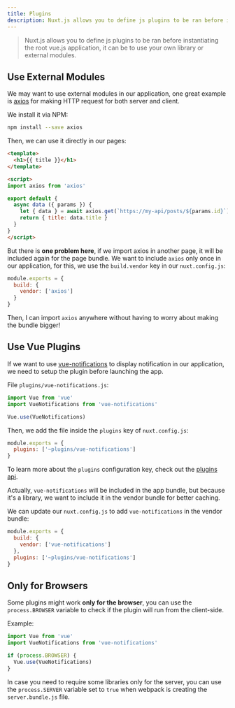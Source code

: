 ```yaml
---
title: Plugins
description: Nuxt.js allows you to define js plugins to be ran before instantiating the root vue.js application, it can be to use your own library or external modules.
---
```


> Nuxt.js allows you to define js plugins to be ran before instantiating the root vue.js application, it can be to use your own library or external modules.

## Use External Modules

We may want to use external modules in our application, one great example is [axios](https://github.com/mzabriskie/axios) for making HTTP request for both server and client.

We install it via NPM:

```bash
npm install --save axios
```

Then, we can use it directly in our pages:

```html
<template>
  <h1>{{ title }}</h1>
</template>

<script>
import axios from 'axios'

export default {
  async data ({ params }) {
    let { data } = await axios.get(`https://my-api/posts/${params.id}`)
    return { title: data.title }
  }
}
</script>
```

But there is **one problem here**, if we import axios in another page, it will be included again for the page bundle. We want to include `axios` only once in our application, for this, we use the `build.vendor` key in our `nuxt.config.js`:

```js
module.exports = {
  build: {
    vendor: ['axios']
  }
}
```

Then, I can import `axios` anywhere without having to worry about making the bundle bigger!

## Use Vue Plugins

If we want to use [vue-notifications](https://github.com/se-panfilov/vue-notifications) to display notification in our application, we need to setup the plugin before launching the app.

File `plugins/vue-notifications.js`:
```js
import Vue from 'vue'
import VueNotifications from 'vue-notifications'

Vue.use(VueNotifications)
```

Then, we add the file inside the `plugins` key of `nuxt.config.js`:
```js
module.exports = {
  plugins: ['~plugins/vue-notifications']
}
```

To learn more about the `plugins` configuration key, check out the [plugins api](/api/configuration-plugins).

Actually, `vue-notifications` will be included in the app bundle, but because it's a library, we want to include it in the vendor bundle for better caching.

We can update our `nuxt.config.js` to add `vue-notifications` in the vendor bundle:
```js
module.exports = {
  build: {
    vendor: ['vue-notifications']
  },
  plugins: ['~plugins/vue-notifications']
}
```

## Only for Browsers

Some plugins might work **only for the browser**, you can use the `process.BROWSER` variable to check if the plugin will run from the client-side.

Example:
```js
import Vue from 'vue'
import VueNotifications from 'vue-notifications'

if (process.BROWSER) {
  Vue.use(VueNotifications)
}
```

In case you need to require some libraries only for the server, you can use the `process.SERVER` variable set to `true` when webpack is creating the `server.bundle.js` file.
